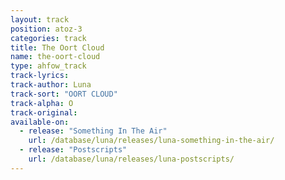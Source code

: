 ```yaml
---
layout: track
position: atoz-3
categories: track
title: The Oort Cloud
name: the-oort-cloud
type: ahfow_track
track-lyrics: 
track-author: Luna
track-sort: "OORT CLOUD"
track-alpha: O
track-original: 
available-on:
  - release: "Something In The Air"
    url: /database/luna/releases/luna-something-in-the-air/
  - release: "Postscripts"
    url: /database/luna/releases/luna-postscripts/
---
```

